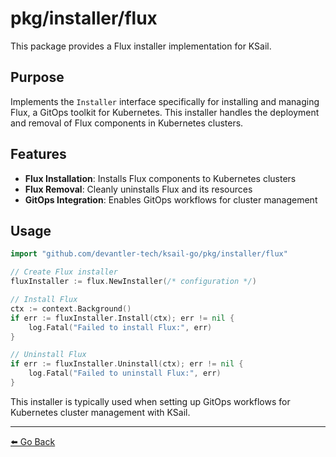 # pkg/installer/flux

This package provides a Flux installer implementation for KSail.

## Purpose

Implements the `Installer` interface specifically for installing and managing Flux, a GitOps toolkit for Kubernetes. This installer handles the deployment and removal of Flux components in Kubernetes clusters.

## Features

- **Flux Installation**: Installs Flux components to Kubernetes clusters
- **Flux Removal**: Cleanly uninstalls Flux and its resources
- **GitOps Integration**: Enables GitOps workflows for cluster management

## Usage

```go
import "github.com/devantler-tech/ksail-go/pkg/installer/flux"

// Create Flux installer
fluxInstaller := flux.NewInstaller(/* configuration */)

// Install Flux
ctx := context.Background()
if err := fluxInstaller.Install(ctx); err != nil {
    log.Fatal("Failed to install Flux:", err)
}

// Uninstall Flux
if err := fluxInstaller.Uninstall(ctx); err != nil {
    log.Fatal("Failed to uninstall Flux:", err)
}
```

This installer is typically used when setting up GitOps workflows for Kubernetes cluster management with KSail.

---

[⬅️ Go Back](../README.md)
